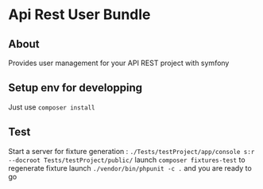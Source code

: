 # Api Rest User Bundle

## About
 
Provides user management for your API REST project with symfony

## Setup env for developping 

Just use `composer install`




## Test
Start a server for fixture generation : `./Tests/testProject/app/console s:r --docroot Tests/testProject/public/`
launch `composer fixtures-test` to regenerate fixture 
launch `./vendor/bin/phpunit -c .` and you are ready to go